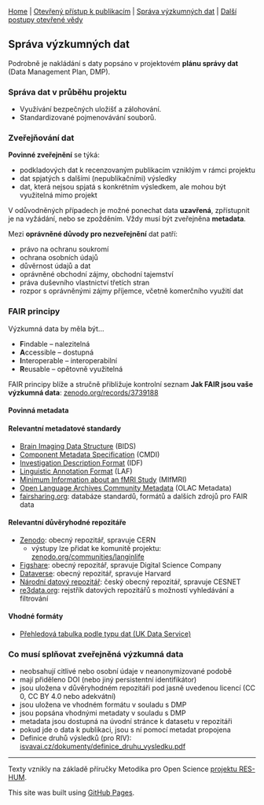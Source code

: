 [Home](/osprinciples/) | [Otevřený přístup k publikacím](/osprinciples/open-access) | [Správa výzkumných dat](/osprinciples/sprava-dat) | [Další postupy otevřené vědy](/osprinciples/dalsi-postupy) 

## Správa výzkumných dat

Podrobně je nakládání s daty popsáno v projektovém **plánu správy dat** (Data Management Plan, DMP).

### Správa dat v průběhu projektu

- Využívání bezpečných uložišť a zálohování.
- Standardizované pojmenovávání souborů.

### Zveřejňování dat

**Povinné zveřejnění** se týká:

- podkladových dat k recenzovaným publikacím vzniklým v rámci projektu
- dat spjatých s dalšími (nepublikačními) výsledky
- dat, která nejsou spjatá s konkrétním výsledkem, ale mohou být využitelná mimo projekt

V odůvodněných případech je možné ponechat data **uzavřená**, zpřístupnit je na vyžádání, nebo se zpožděním. Vždy musí být zveřejněna **metadata**.

Mezi **oprávněné důvody pro nezveřejnění** dat patří:

- právo na ochranu soukromí
- ochrana osobních údajů
- důvěrnost údajů a dat
- oprávněné obchodní zájmy, obchodní tajemství
- práva duševního vlastnictví třetích stran
- rozpor s oprávněnými zájmy příjemce, včetně komerčního využití dat

### FAIR principy

Výzkumná data by měla být...

- **F**indable – nalezitelná
- **A**ccessible – dostupná
- **I**nteroperable – interoperabilní
- **R**eusable – opětovně využitelná

FAIR principy blíže a stručně přibližuje kontrolní seznam **Jak FAIR jsou vaše výzkumná data**: [zenodo.org/records/3739188](https://zenodo.org/records/3739188)

#### Povinná metadata

#### Relevantní metadatové standardy

- [Brain Imaging Data Structure](https://bids.neuroimaging.io/) (BIDS)
- [Component Metadata Specification](https://fairsharing.org/FAIRsharing.2e0599) (CMDI)
- [Investigation Description Format](https://fairsharing.org/FAIRsharing.438d45) (IDF)
- [Linguistic Annotation Format](https://fairsharing.org/FAIRsharing.3cfa81) (LAF)
- [Minimum Information about an fMRI Study](https://fairsharing.org/10.25504/FAIRsharing.s3swh2) (MIfMRI)
- [Open Language Archives Community Metadata](https://fairsharing.org/FAIRsharing.17fbae) (OLAC Metadata)
- [fairsharing.org](https://fairsharing.org/): databáze standardů, formátů a dalších zdrojů pro FAIR data

#### Relevantní důvěryhodné repozitáře

- [Zenodo](https://zenodo.org/): obecný repozitář, spravuje CERN
  - výstupy lze přidat ke komunitě projektu: [zenodo.org/communities/langinlife](https://zenodo.org/communities/langinlife)
- [Figshare](https://figshare.com/): obecný repozitář, spravuje Digital Science Company
- [Dataverse](https://dataverse.org/): obecný repozitář, spravuje Harvard
- [Národní datový repozitář](https://data.narodni-repozitar.cz/): český obecný repozitář, spravuje CESNET
- [re3data.org](https://www.re3data.org/): rejstřík datových repozitářů s možností vyhledávání a filtrování

#### Vhodné formáty

- [Přehledová tabulka podle typu dat (UK Data Service)](https://ukdataservice.ac.uk/learning-hub/research-data-management/format-your-data/recommended-formats)

### Co musí splňovat zveřejněná výzkumná data

- neobsahují citlivé nebo osobní údaje v neanonymizované podobě
- mají přiděleno DOI (nebo jiný persistentní identifikátor)
- jsou uložena v důvěryhodném repozitáři pod jasně uvedenou licencí (CC 0, CC BY 4.0 nebo adekvátní)
- jsou uložena ve vhodném formátu v souladu s DMP
- jsou popsána vhodnými metadaty v souladu s DMP
- metadata jsou dostupná na úvodní stránce k datasetu v repozitáři
- pokud jde o data k publikaci, jsou s ní pomocí metadat propojena
- Definice druhů výsledků (pro RIV): [isvavai.cz/dokumenty/definice_druhu_vysledku.pdf](https://www.isvavai.cz/dokumenty/definice_druhu_vysledku.pdf)

---

Texty vznikly na základě příručky Metodika pro Open Science [projektu RES-HUM](https://reshum.muni.cz).

This site was built using [GitHub Pages](https://pages.github.com/).